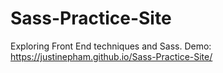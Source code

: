 # Sass-Practice-Site
Exploring Front End techniques and Sass.
Demo: https://justinepham.github.io/Sass-Practice-Site/
